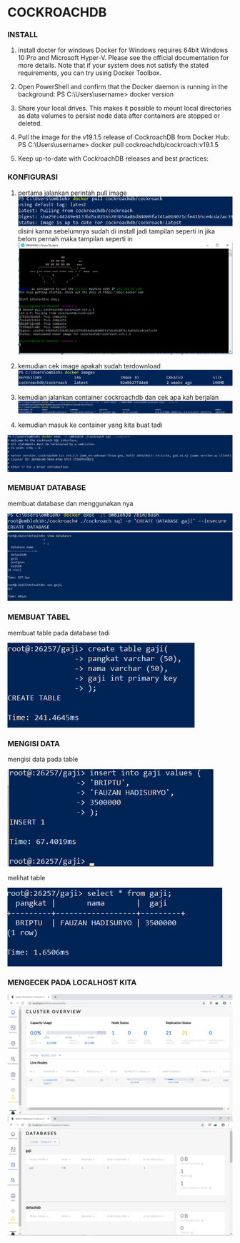 # COCKROACHDB

### INSTALL
1. install docter for windows
Docker for Windows requires 64bit Windows 10 Pro and Microsoft Hyper-V. Please see the official documentation for more details. Note that if your system does not satisfy the stated requirements, you can try using Docker Toolbox.

2. Open PowerShell and confirm that the Docker daemon is running in the background:
PS C:\Users\username> docker version

3. Share your local drives. This makes it possible to mount local directories as data volumes to persist node data after containers are stopped or deleted.

4. Pull the image for the v19.1.5 release of CockroachDB from Docker Hub:
PS C:\Users\username> docker pull cockroachdb/cockroach:v19.1.5

5. Keep up-to-date with CockroachDB releases and best practices:



### KONFIGURASI

1. pertama jalankan perintah pull image
![pull cockroachdb](./1.png)
 disini karna sebelumnya sudah di install jadi tampilan seperti in jika belom pernah maka tampilan seperti in
 ![awal](./crock.png)

 2. kemudian cek image apakah sudah terdownload 
  ![wipro](./2.png)
3.  kemudian jalankan container cockroachdb dan cek apa kah berjalan
  ![wipro](./3.png)
4. kemudian masuk ke container yang kita buat tadi

![wipro](./4..png)

### MEMBUAT DATABASE
membuat database dan menggunakan nya

![wipro](./4.png)
![wipro](./5A.png)

### MEMBUAT TABEL
membuat table pada database tadi

![wipro](./5.png)


### MENGISI DATA
mengisi data pada table

![wipro](./6.png)

melihat table

![wipro](./7.png)

### MENGECEK PADA LOCALHOST KITA

![wipro](./8.png)
![wipro](./9.png)